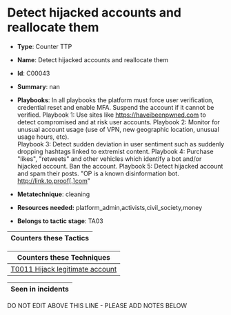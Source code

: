 # Detect hijacked accounts and reallocate them 

* **Type**: Counter TTP

* **Name**: Detect hijacked accounts and reallocate them 

* **Id**: C00043

* **Summary**: nan

* **Playbooks**: In all playbooks the platform must force user verification, credential reset and enable MFA. Suspend the account if it cannot be verified.
Playbook 1: Use sites like https://haveibeenpwned.com to detect compromised and at risk user accounts. 
Playbook 2: Monitor for unusual account usage (use of VPN, new geographic location, unusual usage hours, etc).  
Playbook 3: Detect sudden deviation in user sentiment such as suddenly dropping hashtags linked to extremist content.
Playbook 4: Purchase "likes", "retweets" and other vehicles which identify a bot and/or hijacked account. Ban the account.
Playbook 5: Detect hijacked account and spam their posts. "OP is a known disinformation bot. http://link.to.proof[.]com"

* **Metatechnique**: cleaning

* **Resources needed:** platform_admin,activists,civil_society,money

* **Belongs to tactic stage**: TA03


| Counters these Tactics |
| ---------------------- |



| Counters these Techniques |
| ------------------------- |
| [T0011 Hijack legitimate account](../techniques/T0011.md) |



| Seen in incidents |
| ----------------- |


DO NOT EDIT ABOVE THIS LINE - PLEASE ADD NOTES BELOW